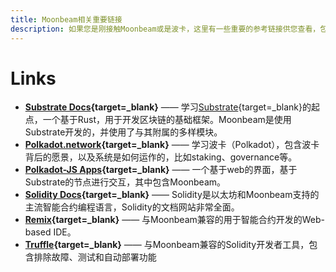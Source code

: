 ```yaml
---
title: Moonbeam相关重要链接
description: 如果您是刚接触Moonbeam或是波卡，这里有一些重要的参考链接供您查看，包括与以太坊兼容的工具。
---
```


# Links

 - **[Substrate Docs](https://docs.substrate.io/){target=_blank}** —— 学习[Substrate](/resources/glossary/#substrate){target=_blank}的起点，一个基于Rust，用于开发区块链的基础框架。Moonbeam是使用Substrate开发的，并使用了与其附属的多样模块。
 - **[Polkadot.network](https://polkadot.network/){target=_blank}** —— 学习波卡（Polkadot），包含波卡背后的愿景，以及系统是如何运作的，比如staking、governance等。
 - **[Polkadot-JS Apps](https://polkadot.js.org/apps){target=_blank}** —— 一个基于web的界面，基于Substrate的节点进行交互，其中包含Moonbeam。
 - **[Solidity Docs](https://solidity.readthedocs.io/){target=_blank}** —— Solidity是以太坊和Moonbeam支持的主流智能合约编程语言，Solidity的文档网站非常全面。
 - **[Remix](https://remix.ethereum.org/){target=_blank}** —— 与Moonbeam兼容的用于智能合约开发的Web-based IDE。
 - **[Truffle](https://www.trufflesuite.com/){target=_blank}** —— 与Moonbeam兼容的Solidity开发者工具，包含排除故障、测试和自动部署功能